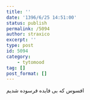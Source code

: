 ```yaml
---
title: ''
date: '1396/6/25 14:51:00'
status: publish
permalink: /5094
author: straxico
excerpt: ''
type: post
id: 5094
category:
    - tytomood
tag: []
post_format: []
---
```

افسوس که بی فایده فرسوده شدیم